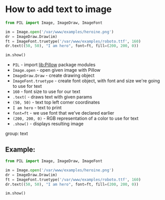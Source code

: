 # How to add text to image

```python
from PIL import Image, ImageDraw, ImageFont

im = Image.open('/var/www/examples/heroine.png')
dr = ImageDraw.Draw(im)
ft = ImageFont.truetype('/var/www/examples/roboto.ttf', 160)
dr.text((50, 50), "I am hero", font=ft, fill=(200, 200, 0))

im.show()
```

- `PIL` - import [lib:Pillow](https://onelinerhub.com/python-pillow/how-to-install-python-pillow-module) package modules
- `Image.open` - open given image with Pillow
- `ImageDraw.Draw` - create drawing object
- `ImageFont.truetype` - create font object, with font and size we're going to use for text
- `160` - font size to use for our text
- `.text(` - draws text with given params
- `(50, 50)` - text top left corner coordinates
- `I am hero` - text to print
- `font=ft` - we use font that we've declared earlier
- `(200, 200, 0)` - RGB representation of a color to use for text
- `.show()` - displays resulting image

group: text

## Example: 
```python
from PIL import Image, ImageDraw, ImageFont

im = Image.open('/var/www/examples/heroine.png')
dr = ImageDraw.Draw(im)
ft = ImageFont.truetype('/var/www/examples/roboto.ttf', 160)
dr.text((50, 50), "I am hero", font=ft, fill=(200, 200, 0))

im.show()
```

